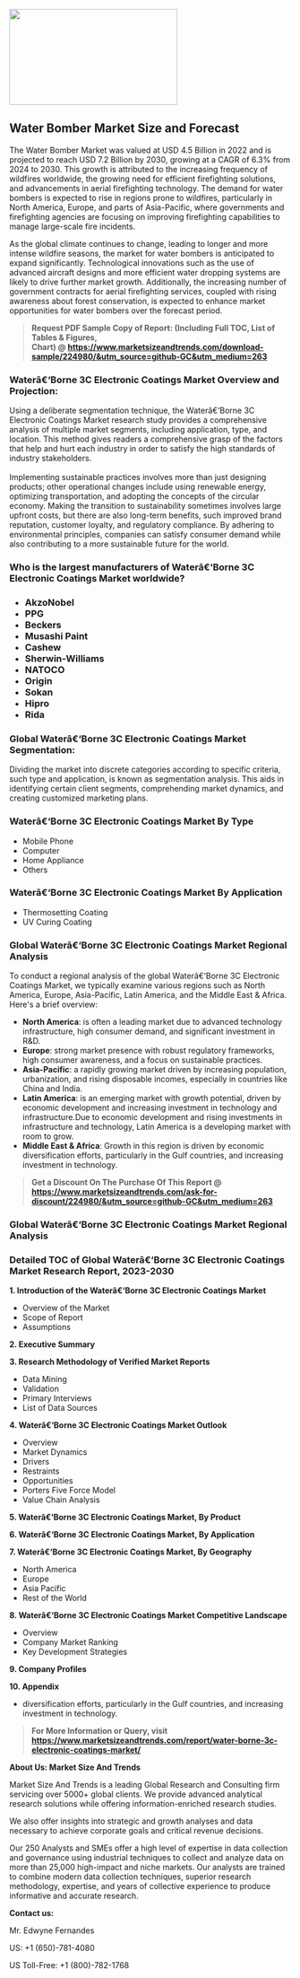 <p><img class="alignnone size-medium wp-image-20088" src="https://ffe5etoiles.com/wp-content/uploads/2024/12/MST1-300x171.png" alt="" width="300" height="171" /></p><h2>Water Bomber Market Size and Forecast</h2><p>The Water Bomber Market was valued at USD 4.5 Billion in 2022 and is projected to reach USD 7.2 Billion by 2030, growing at a CAGR of 6.3% from 2024 to 2030. This growth is attributed to the increasing frequency of wildfires worldwide, the growing need for efficient firefighting solutions, and advancements in aerial firefighting technology. The demand for water bombers is expected to rise in regions prone to wildfires, particularly in North America, Europe, and parts of Asia-Pacific, where governments and firefighting agencies are focusing on improving firefighting capabilities to manage large-scale fire incidents.</p><p>As the global climate continues to change, leading to longer and more intense wildfire seasons, the market for water bombers is anticipated to expand significantly. Technological innovations such as the use of advanced aircraft designs and more efficient water dropping systems are likely to drive further market growth. Additionally, the increasing number of government contracts for aerial firefighting services, coupled with rising awareness about forest conservation, is expected to enhance market opportunities for water bombers over the forecast period.</p></p><blockquote id="" class=""><strong>Request PDF Sample Copy of Report: (Including Full TOC, List of Tables &amp; Figures, Chart)&nbsp;@&nbsp;<strong><a href="https://www.marketsizeandtrends.com/download-sample/224980/&utm_source=github-GC&utm_medium=263" target="_blank">https://www.marketsizeandtrends.com/download-sample/224980/&utm_source=github-GC&utm_medium=263</a></strong></strong></blockquote><h3 id="" class="">Waterâ€‘Borne 3C Electronic Coatings Market&nbsp;Overview and Projection:</h3><p id="" class="">Using a deliberate segmentation technique, the Waterâ€‘Borne 3C Electronic Coatings Market research study provides a comprehensive analysis of multiple market segments, including application, type, and location. This method gives readers a comprehensive grasp of the factors that help and hurt each industry in order to satisfy the high standards of industry stakeholders. <br /> <br />Implementing sustainable practices involves more than just designing products; other operational changes include using renewable energy, optimizing transportation, and adopting the concepts of the circular economy. Making the transition to sustainability sometimes involves large upfront costs, but there are also long-term benefits, such improved brand reputation, customer loyalty, and regulatory compliance. By adhering to environmental principles, companies can satisfy consumer demand while also contributing to a more sustainable future for the world.</p><h3 id="" class="">Who is the largest manufacturers of&nbsp;Waterâ€‘Borne 3C Electronic Coatings Market worldwide?</h3><h3 class=""><p><ul><li>AkzoNobel </li><li> PPG </li><li> Beckers </li><li> Musashi Paint </li><li> Cashew </li><li> Sherwin-Williams </li><li> NATOCO </li><li> Origin </li><li> Sokan </li><li> Hipro </li><li> Rida</li></ul></p></h3><h3 id="" class="">Global&nbsp;Waterâ€‘Borne 3C Electronic Coatings Market Segmentation:</h3><p id="" class="">Dividing the market into discrete categories according to specific criteria, such type and application, is known as segmentation analysis. This aids in identifying certain client segments, comprehending market dynamics, and creating customized marketing plans.</p><h3 id="" class="">Waterâ€‘Borne 3C Electronic Coatings Market&nbsp;By Type</h3><p><p><ul><li>Mobile Phone</li><li> Computer</li><li> Home Appliance</li><li> Others</p></li></ul></p></p><h3 id="" class="">Waterâ€‘Borne 3C Electronic Coatings Market&nbsp;By Application</h3><p class=""><p><ul><li>Thermosetting Coating</li><li> UV Curing Coating</li></ul></p></p><h3 id="" class="">Global Waterâ€‘Borne 3C Electronic Coatings Market Regional Analysis</h3><p id="" class="">To conduct a regional analysis of the global Waterâ€‘Borne 3C Electronic Coatings Market, we typically examine various regions such as North America, Europe, Asia-Pacific, Latin America, and the Middle East &amp; Africa. Here's a brief overview:</p><ul><li><strong>North America</strong>: is often a leading market due to advanced technology infrastructure, high consumer demand, and significant investment in R&amp;D.</li><li><strong>Europe</strong>: strong market presence with robust regulatory frameworks, high consumer awareness, and a focus on sustainable practices.</li><li><strong>Asia-Pacific</strong>: a rapidly growing market driven by increasing population, urbanization, and rising disposable incomes, especially in countries like China and India.</li><li><strong>Latin America</strong>: is an emerging market with growth potential, driven by economic development and increasing investment in technology and infrastructure.Due to economic development and rising investments in infrastructure and technology, Latin America is a developing market with room to grow.</li><li><strong>Middle East &amp; Africa</strong>: Growth in this region is driven by economic diversification efforts, particularly in the Gulf countries, and increasing investment in technology.</li></ul><blockquote id="" class=""><strong>Get a Discount On The Purchase Of This Report @ <strong><a href="https://www.marketsizeandtrends.com/ask-for-discount/224980/&utm_source=github-GC&utm_medium=263" target="_blank">https://www.marketsizeandtrends.com/ask-for-discount/224980/&utm_source=github-GC&utm_medium=263</a></strong></strong></blockquote><h3 id="" class="">Global Waterâ€‘Borne 3C Electronic Coatings Market Regional Analysis</h3><h3 id="" class="">Detailed TOC of Global Waterâ€‘Borne 3C Electronic Coatings Market Research Report, 2023-2030</h3><p id="" class=""><strong>1. Introduction of the Waterâ€‘Borne 3C Electronic Coatings Market</strong></p><ul><li>Overview of the Market</li><li>Scope of Report</li><li>Assumptions</li></ul><p id="" class=""><strong>2. Executive Summary</strong></p><p id="" class=""><strong>3. Research Methodology of Verified Market Reports</strong></p><ul><li>Data Mining</li><li>Validation</li><li>Primary Interviews</li><li>List of Data Sources</li></ul><p id="" class=""><strong>4. Waterâ€‘Borne 3C Electronic Coatings Market Outlook</strong></p><ul><li>Overview</li><li>Market Dynamics</li><li>Drivers</li><li>Restraints</li><li>Opportunities</li><li>Porters Five Force Model</li><li>Value Chain Analysis</li></ul><p id="" class=""><strong>5. Waterâ€‘Borne 3C Electronic Coatings Market, By Product</strong></p><p id="" class=""><strong>6. Waterâ€‘Borne 3C Electronic Coatings Market, By Application</strong></p><p id="" class=""><strong>7. Waterâ€‘Borne 3C Electronic Coatings Market, By Geography</strong></p><ul><li>North America</li><li>Europe</li><li>Asia Pacific</li><li>Rest of the World</li></ul><p id="" class=""><strong>8. Waterâ€‘Borne 3C Electronic Coatings Market Competitive Landscape</strong></p><ul><li>Overview</li><li>Company Market Ranking</li><li>Key Development Strategies</li></ul><p id="" class=""><strong>9. Company Profiles</strong></p><p id="" class=""><strong>10. Appendix</strong></p><ul><li>diversification efforts, particularly in the Gulf countries, and increasing investment in technology.</li></ul><blockquote id="" class=""><strong>For More Information or Query, visit <strong><strong><a href="https://www.marketsizeandtrends.com/report/water-borne-3c-electronic-coatings-market/" target="_blank">https://www.marketsizeandtrends.com/report/water-borne-3c-electronic-coatings-market/</a></strong></strong></strong></blockquote><p id="" class=""><strong>About Us: Market Size And Trends</strong></p><p id="" class="">Market Size And Trends is a leading Global Research and Consulting firm servicing over 5000+ global clients. We provide advanced analytical research solutions while offering information-enriched research studies.</p><p id="" class="">We also offer insights into strategic and growth analyses and data necessary to achieve corporate goals and critical revenue decisions.</p><p id="" class="">Our 250 Analysts and SMEs offer a high level of expertise in data collection and governance using industrial techniques to collect and analyze data on more than 25,000 high-impact and niche markets. Our analysts are trained to combine modern data collection techniques, superior research methodology, expertise, and years of collective experience to produce informative and accurate research.</p><p id="" class=""><strong>Contact us:</strong></p><p id="" class="">Mr. Edwyne Fernandes</p><p id="" class="">US: +1 (650)-781-4080</p><p id="" class="">US Toll-Free: +1 (800)-782-1768</p>
